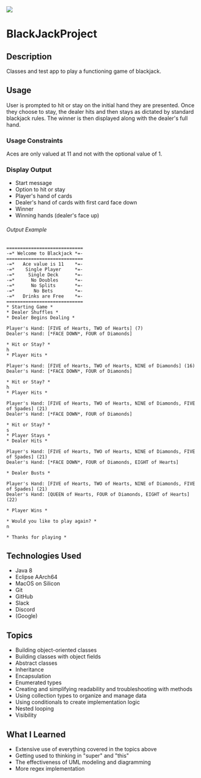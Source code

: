 
<img src="https://www.seekpng.com/png/full/154-1547581_blackjack-teaser-blackjack-logo.png"/>

# BlackJackProject

## Description
Classes and test app to play a functioning game of blackjack.

## Usage
User is prompted to hit or stay on the initial hand they are presented.
Once they choose to stay, the dealer hits and then stays as dictated by standard blackjack rules.
The winner is then displayed along with the dealer's full hand.

### Usage Constraints
Aces are only valued at 11 and not with the optional value of 1.

### Display Output
- Start message
- Option to hit or stay
- Player's hand of cards
- Dealer's hand of cards with first card face down
- Winner
- Winning hands (dealer's face up)

###### Output Example
```formatted output
============================
-=* Welcome to Blackjack *=-
============================
-=*   Ace value is 11    *=-
-=*    Single Player     *=-
-=*     Single Deck      *=-
-=*      No Doubles      *=-
-=*      No Splits       *=-
-=*       No Bets        *=-
-=*   Drinks are Free    *=-
============================
* Starting Game *
* Dealer Shuffles *
* Dealer Begins Dealing *

Player's Hand: [FIVE of Hearts, TWO of Hearts] (7)
Dealer's Hand: [*FACE DOWN*, FOUR of Diamonds]

* Hit or Stay? *
h
* Player Hits *

Player's Hand: [FIVE of Hearts, TWO of Hearts, NINE of Diamonds] (16)
Dealer's Hand: [*FACE DOWN*, FOUR of Diamonds]

* Hit or Stay? *
h
* Player Hits *

Player's Hand: [FIVE of Hearts, TWO of Hearts, NINE of Diamonds, FIVE of Spades] (21)
Dealer's Hand: [*FACE DOWN*, FOUR of Diamonds]

* Hit or Stay? *
s
* Player Stays *
* Dealer Hits *

Player's Hand: [FIVE of Hearts, TWO of Hearts, NINE of Diamonds, FIVE of Spades] (21)
Dealer's Hand: [*FACE DOWN*, FOUR of Diamonds, EIGHT of Hearts]

* Dealer Busts *

Player's Hand: [FIVE of Hearts, TWO of Hearts, NINE of Diamonds, FIVE of Spades] (21)
Dealer's Hand: [QUEEN of Hearts, FOUR of Diamonds, EIGHT of Hearts] (22)

* Player Wins *

* Would you like to play again? *
n

* Thanks for playing * 
``` 

## Technologies Used
- Java 8
- Eclipse AArch64
- MacOS on Silicon
- Git
- GitHub
- Slack
- Discord 
- (Google)

## Topics
- Building object-oriented classes
- Building classes with object fields
- Abstract classes
- Inheritance
- Encapsulation
- Enumerated types
- Creating and simplifying readability and troubleshooting with methods
- Using collection types to organize and manage data
- Using conditionals to create implementation logic
- Nested looping
- Visibility

## What I Learned
- Extensive use of everything covered in the topics above
- Getting used to thinking in "super" and "this"
- The effectiveness of UML modeling and diagramming
- More regex implementation